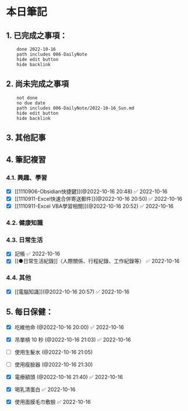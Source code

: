 
# 本日筆記


## 1. 已完成之事項：
```tasks
	done 2022-10-16
	path includes 006-DailyNote
	hide edit button 
	hide backlink
```

## 2. 尚未完成之事項
```tasks
	not done
	no due date
	path includes 006-DailyNote/2022-10-16_Sun.md
	hide edit button 
	hide backlink
```

## 3. 其他記事

## 4. 筆記複習
### 4.1. 興趣、學習
- [x] [[1110906-Obsidian快捷鍵]](@2022-10-16 20:48) ✅ 2022-10-16
- [x] [[1110911-Excel快速合併寄送郵件]](@2022-10-16 20:50) ✅ 2022-10-16
- [x] [[1110911-Excel VBA學習相關]](@2022-10-16 20:52) ✅ 2022-10-16

### 4.2. 健康知識

### 4.3. 日常生活
- [x] 記帳 ✅ 2022-10-16
- [x] [[●日常生活紀錄]]（人際關係、行程紀錄、工作紀錄等） ✅ 2022-10-16

### 4.4. 其他
- [x] [[電腦知識]](@2022-10-16 20:57) ✅ 2022-10-16

## 5. 每日保健：
- [x] 吃維他命 (@2022-10-16 20:00) ✅ 2022-10-16
- [x] 吊單槓 10 秒 (@2022-10-16 21:03) ✅ 2022-10-16
- [ ] 使用生髮水 (@2022-10-16 21:05)
- [ ] 使用瘦臉器 (@2022-10-16 21:30)
- [x] 電療額頭 (@2022-10-16 21:40) ✅ 2022-10-16
- [x] 喝乳清蛋白 ✅ 2022-10-16
- [x] 使用面膜毛巾敷臉 ✅ 2022-10-16


